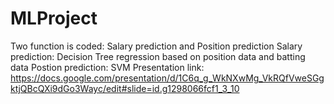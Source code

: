 # MLProject
Two function is coded: Salary prediction and Position prediction
Salary prediction: Decision Tree regression based on position data and batting data
Postion prediction: SVM
Presentation link: https://docs.google.com/presentation/d/1C6q_g_WkNXwMg_VkRQfVweSGgktjQBcQXi9dGo3Wayc/edit#slide=id.g1298066fcf1_3_10
